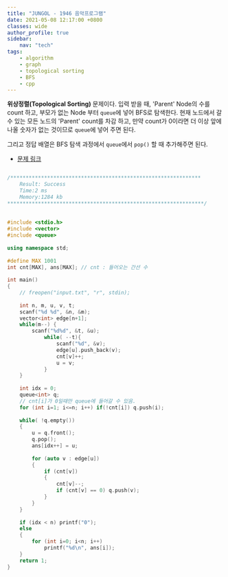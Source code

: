 ```yaml
---
title: "JUNGOL - 1946 음악프로그램"
date: 2021-05-08 12:17:00 +0800
classes: wide
author_profile: true
sidebar:
    nav: "tech"
tags:
    - algorithm
    - graph
    - topological sorting
    - BFS
    - cpp
---
```


**위상정렬(Topological Sorting)** 문제이다. 입력 받을 때, 'Parent' Node의 수를 count 하고, 부모가 없는 Node 부터 `queue`에 넣어 BFS로 탐색한다. 현재 노드에서 갈 수 있는 모든 노드의 'Parent' count를 차감 하고, 만약 count가 0이라면 더 이상 앞에 나올 숫자가 없는 것이므로 `queue`에 넣어 주면 된다.

그리고 정답 배열은 BFS 탐색 과정에서 `queue`에서 `pop()` 할 때 추가해주면 된다.


- [문제 링크](http://www.jungol.co.kr/bbs/board.php?bo_table=pbank&wr_id=1219&sca=5030)

```cpp

/**************************************************************
    Result: Success
    Time:2 ms
    Memory:1284 kb
****************************************************************/
 
 
#include <stdio.h>
#include <vector>
#include <queue>
 
using namespace std;
 
#define MAX 1001
int cnt[MAX], ans[MAX]; // cnt : 들어오는 간선 수
 
int main()
{
    // freopen("input.txt", "r", stdin);
 
    int n, m, u, v, t;
    scanf("%d %d", &n, &m);
    vector<int> edge[n+1];
    while(m--) {
        scanf("%d%d", &t, &u);
            while( --t){
                scanf("%d", &v);
                edge[u].push_back(v);
                cnt[v]++;
                u = v;
            }
    }
 
    int idx = 0;
    queue<int> q;
    // cnt[i]가 0일때만 queue에 들어갈 수 있음.
    for (int i=1; i<=n; i++) if(!cnt[i]) q.push(i);
 
    while( !q.empty())
    {
        u = q.front();
        q.pop();
        ans[idx++] = u;
 
        for (auto v : edge[u])
        {
            if (cnt[v])
            {
                cnt[v]--;
                if (cnt[v] == 0) q.push(v);
            }
        }
    }
 
    if (idx < n) printf("0");
    else
    {
        for (int i=0; i<n; i++)
            printf("%d\n", ans[i]);
    }
    return 1;
}